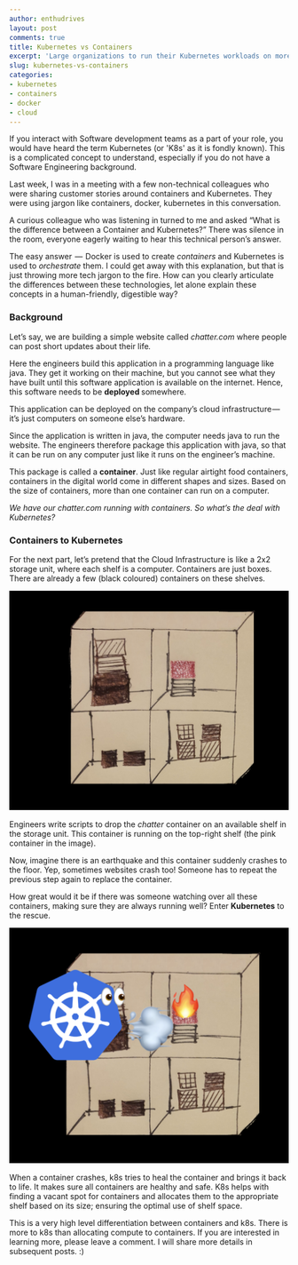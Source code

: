 ```yaml
---
author: enthudrives
layout: post
comments: true
title: Kubernetes vs Containers
excerpt: 'Large organizations to run their Kubernetes workloads on more than one cloud provider. Here is how TKG helps manage k8s clusters on multiple IaaS'
slug: kubernetes-vs-containers
categories:
- kubernetes
- containers
- docker
- cloud
---
```



<p>If you interact with Software development teams as a part of your role, you would have heard the term Kubernetes (or 'K8s' as it is fondly known). This is a complicated concept to understand, especially if you do not have a Software Engineering background. </p>


<p>Last week, I was in a meeting with a few non-technical colleagues who were sharing customer stories around containers and Kubernetes. They were using jargon like containers, docker, kubernetes in this conversation.</p>


<p>A curious colleague who was listening in turned to me and asked “What is the difference between a Container and Kubernetes?” There was silence in the room, everyone eagerly waiting to hear this technical person’s answer.</p>


<p>The easy answer  —  Docker is used to create <em>containers</em> and Kubernetes is used to <em>orchestrate</em> them. I could get away with this explanation, but that is just throwing more tech jargon to the fire. How can you clearly articulate&nbsp; the differences between these technologies, let alone explain these concepts in a human-friendly, digestible way?</p>

<!-- wp:heading {"level":3} -->
<h3><strong>B</strong>ackground</h3>
<!-- /wp:heading -->


<p>Let’s say, we are building a simple website called <em>chatter.com </em>where people can post short updates about their life<em>.</em></p>


<p>Here the engineers build this application in a programming language like java. They get it working on their machine, but you cannot see what they have built until this software application is available on the internet. Hence, this software needs to be <strong>deployed </strong>somewhere.</p>


<p>This application can be deployed on the company’s cloud infrastructure — it’s just computers on someone else’s hardware.</p>


<p>Since the application is written in java, the computer needs java to run the website. The engineers therefore package this application with java, so that it can be run on any computer just like it runs on the engineer’s machine.&nbsp;</p>


<p>This package is called a <strong>container</strong>. Just like regular airtight food containers, containers in the digital world come in different shapes and sizes. Based on the size of containers, more than one container can run on a computer.&nbsp;</p>


<p><em>We have our chatter.com running with containers. So what’s the deal with Kubernetes?</em></p>

<!-- wp:heading {"level":3} -->
<h3><strong>C</strong>ontainers to<strong> K</strong>ubernetes</h3>
<!-- /wp:heading -->


<p>For the next part, let’s pretend that the Cloud Infrastructure is like a 2x2 storage unit, where each shelf is a computer. Containers are just boxes. There are already a few (black coloured) containers on these shelves.</p>

![Each cube is a computer. Pink box is the chatter container](/assets/img/k8s.png)


<p>Engineers write scripts to drop the <em>chatter</em> container on an available shelf in the storage unit. This container is running on the top-right shelf (the pink container in the image).</p>


<p>Now, imagine there is an earthquake and this container suddenly crashes to the floor. Yep, sometimes websites crash too! Someone has to repeat the previous step again to replace the container.</p>


<p>How great would it be if there was someone watching over all these containers, making sure they are always running well? Enter <strong>Kubernetes</strong> to the rescue.</p>


![Kubernetes healing a burning pod](/assets/img/healing_k8s.png)



<p>When a container crashes, k8s tries to heal the container and brings it back to life. It makes sure all containers are healthy and safe. K8s helps with finding a vacant spot for containers and allocates them to the appropriate shelf based on its size; ensuring the optimal use of shelf space.</p>


<p>This is a very high level differentiation between containers and k8s. There is more to k8s than allocating compute to containers. If you are interested in learning more, please leave a comment. I will share more details in subsequent posts. :) </p>